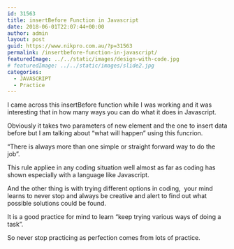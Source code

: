 ```yaml
---
id: 31563
title: insertBefore Function in Javascript
date: 2018-06-01T22:07:44+00:00
author: admin
layout: post
guid: https://www.nikpro.com.au/?p=31563
permalink: /insertbefore-function-in-javascript/
featuredImage: ../../static/images/design-with-code.jpg
# featuredImage: ../../static/images/slide2.jpg
categories:
  - JAVASCRIPT
  - Practice
---
```


I came across this insertBefore function while I was working and it was interesting that in how many ways you can do what it does in Javascript.

Obviously it takes two parameters of new element and the one to insert data before but I am talking about &#8220;what will happen&#8221; using this funcrion.

&#8220;There is always more than one simple or straight forward way to do the job&#8221;.

This rule appliee in any coding situation well almost as far as coding has shown especially with a language like Javascript.

And the other thing is with trying different options in coding,  your mind learns to never stop and always be creative and alert to find out what possible solutions could be found.

It is a good practice for mind to learn &#8220;keep trying various ways of doing a task&#8221;.

So never stop practicing as perfection comes from lots of practice.
